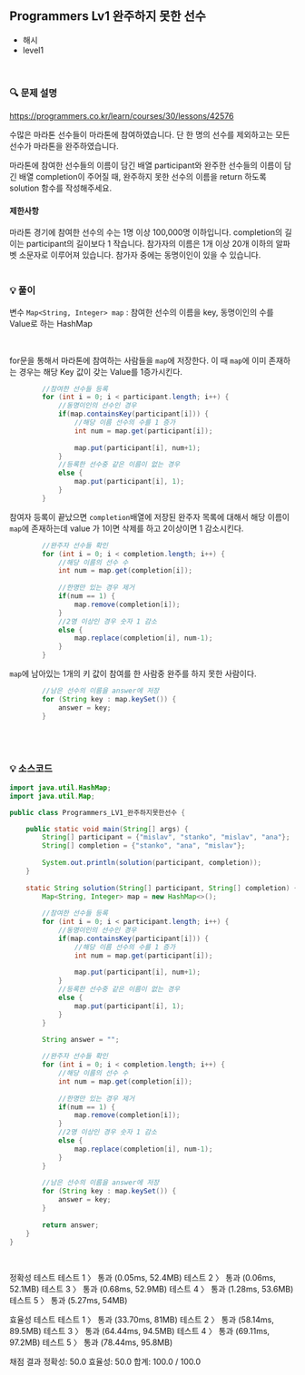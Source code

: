 ## Programmers Lv1 완주하지 못한 선수
- 해시
- level1

<br>


### 🔍 문제 설명
https://programmers.co.kr/learn/courses/30/lessons/42576

수많은 마라톤 선수들이 마라톤에 참여하였습니다. 단 한 명의 선수를 제외하고는 모든 선수가 마라톤을 완주하였습니다.

마라톤에 참여한 선수들의 이름이 담긴 배열 participant와 완주한 선수들의 이름이 담긴 배열 completion이 주어질 때, 완주하지 못한 선수의 이름을 return 하도록 solution 함수를 작성해주세요.


#### 제한사항
마라톤 경기에 참여한 선수의 수는 1명 이상 100,000명 이하입니다.
completion의 길이는 participant의 길이보다 1 작습니다.
참가자의 이름은 1개 이상 20개 이하의 알파벳 소문자로 이루어져 있습니다.
참가자 중에는 동명이인이 있을 수 있습니다.
<br><br>

###  💡 풀이

변수
`Map<String, Integer> map` : 참여한 선수의 이름을 key, 동명이인의 수를 Value로 하는 HashMap


<br>

for문을 통해서 마라톤에 참여하는 사람들을 `map`에 저장한다. 이 때 `map`에 이미 존재하는 경우는 해당 Key 값이 갖는 Value를 1증가시킨다.

```java
		//참여한 선수들 등록
		for (int i = 0; i < participant.length; i++) {
			//동명이인의 선수인 경우
			if(map.containsKey(participant[i])) {
				//해당 이름 선수의 수를 1 증가
				int num = map.get(participant[i]);
				
				map.put(participant[i], num+1);
			}
			//등록한 선수중 같은 이름이 없는 경우
			else {
				map.put(participant[i], 1);
			}
		}
```

참여자 등록이 끝났으면 `completion`배열에 저장된 완주자 목록에 대해서 해당 이름이 `map`에 존재하는데 value 가 1이면 삭제를 하고 2이상이면 1 감소시킨다.

```java
		//완주자 선수들 확인
		for (int i = 0; i < completion.length; i++) {
			//해당 이름의 선수 수
			int num = map.get(completion[i]);
			
			//한명만 있는 경우 제거
			if(num == 1) {
				map.remove(completion[i]);
			}
			//2명 이상인 경우 숫자 1 감소
			else {
				map.replace(completion[i], num-1);
			}
		}
```

`map`에 남아있는 1개의 키 값이 참여를 한 사람중 완주를 하지 못한 사람이다.

```java
		//남은 선수의 이름을 answer에 저장
		for (String key : map.keySet()) {
			answer = key;
		}
```

<br><br>

###  💡 소스코드
```java
import java.util.HashMap;
import java.util.Map;

public class Programmers_LV1_완주하지못한선수 {

	public static void main(String[] args) {
		String[] participant = {"mislav", "stanko", "mislav", "ana"};
		String[] completion = {"stanko", "ana", "mislav"};
		
		System.out.println(solution(participant, completion));
	}
	
	static String solution(String[] participant, String[] completion) {
		Map<String, Integer> map = new HashMap<>();
		
		//참여한 선수들 등록
		for (int i = 0; i < participant.length; i++) {
			//동명이인의 선수인 경우
			if(map.containsKey(participant[i])) {
				//해당 이름 선수의 수를 1 증가
				int num = map.get(participant[i]);
				
				map.put(participant[i], num+1);
			}
			//등록한 선수중 같은 이름이 없는 경우
			else {
				map.put(participant[i], 1);
			}
		}
		
		String answer = "";

		//완주자 선수들 확인
		for (int i = 0; i < completion.length; i++) {
			//해당 이름의 선수 수
			int num = map.get(completion[i]);
			
			//한명만 있는 경우 제거
			if(num == 1) {
				map.remove(completion[i]);
			}
			//2명 이상인 경우 숫자 1 감소
			else {
				map.replace(completion[i], num-1);
			}
		}
		
		//남은 선수의 이름을 answer에 저장
		for (String key : map.keySet()) {
			answer = key;
		}
		
		return answer;
	}
}


```


<br>


정확성  테스트
테스트 1 〉	통과 (0.05ms, 52.4MB)
테스트 2 〉	통과 (0.06ms, 52.1MB)
테스트 3 〉	통과 (0.68ms, 52.9MB)
테스트 4 〉	통과 (1.28ms, 53.6MB)
테스트 5 〉	통과 (5.27ms, 54MB)

효율성  테스트
테스트 1 〉	통과 (33.70ms, 81MB)
테스트 2 〉	통과 (58.14ms, 89.5MB)
테스트 3 〉	통과 (64.44ms, 94.5MB)
테스트 4 〉	통과 (69.11ms, 97.2MB)
테스트 5 〉	통과 (78.44ms, 95.8MB)

채점 결과
정확성: 50.0
효율성: 50.0
합계: 100.0 / 100.0